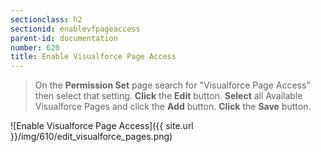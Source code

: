 ```yaml
---
sectionclass: h2
sectionid: enablevfpageaccess
parent-id: documentation
number: 620
title: Enable Visualforce Page Access
---
```

>On the **Permission Set** page search for "Visualforce Page Access" then select that setting.
**Click** the **Edit** button.
**Select** all Available Visualforce Pages and click the **Add** button.
**Click** the **Save** button.

![Enable Visualforce Page Access]({{ site.url }}/img/610/edit_visualforce_pages.png)
